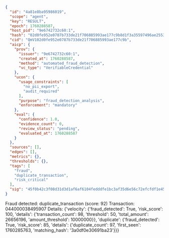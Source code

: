 ```json
{
  "id": "4a81e8ba95986019",
  "scope": "agent",
  "key": "RESULT",
  "epoch": 1760288587,
  "host_pid": "9e6742732c60:1",
  "hash": "02d0fe952e0787b733de21f706885993ae177c9b8d1f3a35597496ae2553cc9e",
  "cid": "QmV102d0fe952e0787b733de21f706885993ae177c9b",
  "aicp": {
    "prov": {
      "issuer": "9e6742732c60:1",
      "created_at": 1760288587,
      "method": "automated_fraud_detection",
      "vc_type": "VerifiableCredential"
    },
    "ucon": {
      "usage_constraints": [
        "no_pii_export",
        "audit_required"
      ],
      "purpose": "fraud_detection_analysis",
      "enforcement": "mandatory"
    },
    "eval": {
      "confidence": 1.0,
      "evidence_count": 0,
      "review_status": "pending",
      "evaluated_at": 1760288587
    }
  },
  "sources": [],
  "edges": [],
  "metrics": {},
  "thresholds": {},
  "tags": [
    "fraud",
    "duplicate_transaction",
    "risk_critical"
  ],
  "sig": "45f0b42c3f08d31d3d1af6af6104fedddfe1bc3af35d6e56c72efcfdf1e45db4"
}
```

Fraud detected: duplicate_transaction (score: 92)
Transaction: 044000038495907
Details: {'velocity': {'fraud_detected': True, 'risk_score': 100, 'details': {'transaction_count': 98, 'threshold': 50, 'total_amount': 26656196, 'amount_threshold': 10000000}}, 'duplicate': {'fraud_detected': True, 'risk_score': 85, 'details': {'duplicate_count': 97, 'first_seen': 1760285763, 'matching_hash': '3a0df0e30691ba23'}}}